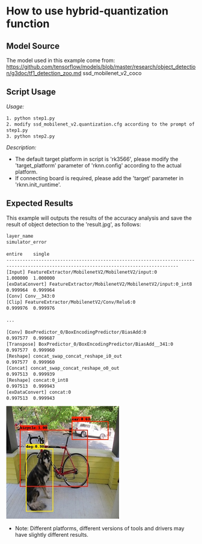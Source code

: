 # How to use hybrid-quantization function

## Model Source
The model used in this example come from:  
https://github.com/tensorflow/models/blob/master/research/object_detection/g3doc/tf1_detection_zoo.md  ssd_mobilenet_v2_coco

## Script Usage
*Usage:*
```
1. python step1.py
2. modify ssd_mobilenet_v2.quantization.cfg according to the prompt of step1.py
3. python step2.py
```
*Description:*
- The default target platform in script is 'rk3566', please modify the 'target_platform' parameter of 'rknn.config' according to the actual platform.
- If connecting board is required, please add the 'target' parameter in 'rknn.init_runtime'.

## Expected Results
This example will outputs the results of the accuracy analysis and save the result of object detection to the 'result.jpg', as follows:  
```
layer_name                                                                                                     simulator_error        
                                                                                                              entire    single        
--------------------------------------------------------------------------------------------------------------------------------------
[Input] FeatureExtractor/MobilenetV2/MobilenetV2/input:0                                                     1.000000  1.000000       
[exDataConvert] FeatureExtractor/MobilenetV2/MobilenetV2/input:0_int8                                        0.999964  0.999964       
[Conv] Conv__343:0                                                                                           
[Clip] FeatureExtractor/MobilenetV2/Conv/Relu6:0                                                             0.999976  0.999976   

...

[Conv] BoxPredictor_0/BoxEncodingPredictor/BiasAdd:0                                                         0.997577  0.999687       
[Transpose] BoxPredictor_0/BoxEncodingPredictor/BiasAdd__341:0                                               0.997577  0.999960       
[Reshape] concat_swap_concat_reshape_i0_out                                                                  0.997577  0.999960       
[Concat] concat_swap_concat_reshape_o0_out                                                                   0.997513  0.999939       
[Reshape] concat:0_int8                                                                                      0.997513  0.999943       
[exDataConvert] concat:0                                                                                     0.997513  0.999943 
```
![result](result_truth.jpg)
- Note: Different platforms, different versions of tools and drivers may have slightly different results.